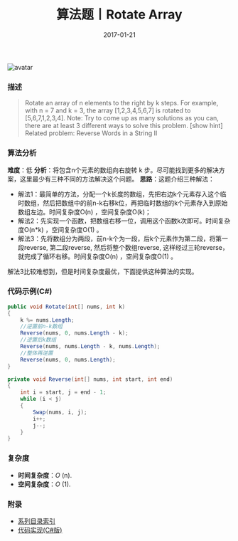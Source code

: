 ﻿---
title: 算法题丨Rotate Array
tags:
  - 算法
  - 编程技巧
  - 数据结构
categories: 计算机基础
date: 2017-01-21
---
![avatar](https://mysite.bj.bcebos.com/images/articles/f0d8ad70-df73-4a77-b346-5490da953052.jpg)

### 描述
>Rotate an array of n elements to the right by k steps.
For example, with n = 7 and k = 3, the array [1,2,3,4,5,6,7] is rotated to [5,6,7,1,2,3,4].
Note:
Try to come up as many solutions as you can, there are at least 3 different ways to solve this problem.
[show hint]
Related problem: Reverse Words in a String II

<!-- more -->

### 算法分析
**难度**：低
**分析**：将包含n个元素的数组向右旋转 k 步。尽可能找到更多的解决方案，这里最少有三种不同的方法解决这个问题。
**思路**：这题介绍三种解法：
- 解法1：最简单的方法，分配一个k长度的数组，先把右边k个元素存入这个临时数组，然后把数组中的前n-k右移k位，再把临时数组的k个元素存入到原始数组左边。时间复杂度O(n) ，空间复杂度O(k)；
- 解法2：先实现一个函数，把数组右移一位，调用这个函数k次即可。时间复杂度O(n*k) ，空间复杂度O(1) 。
- 解法3：先将数组分为两段，前n-k个为一段，后k个元素作为第二段，将第一段reverse, 第二段reverse, 然后将整个数组reverse, 这样经过三轮reverse，就完成了循环右移。时间复杂度O(n) ，空间复杂度O(1) 。

解法3比较难想到，但是时间复杂度最优，下面提供这种算法的实现。

### 代码示例(C#)
```csharp
public void Rotate(int[] nums, int k)
{
    k %= nums.Length;
    //逆置前n-k数组
    Reverse(nums, 0, nums.Length - k);
    //逆置后k数组
    Reverse(nums, nums.Length - k, nums.Length);
    //整体再逆置
    Reverse(nums, 0, nums.Length);
}

private void Reverse(int[] nums, int start, int end)
{
    int i = start, j = end - 1;
    while (i < j)
    {
        Swap(nums, i, j);
        i++;
        j--;
    }
}
```

### 复杂度
- **时间复杂度**：*O* (n). 
- **空间复杂度**：*O* (1).

### 附录
- [系列目录索引](/posts/algorithm/index/)
- [代码实现(C#版)](https://github.com/lizzie2008/LeetCode.git)